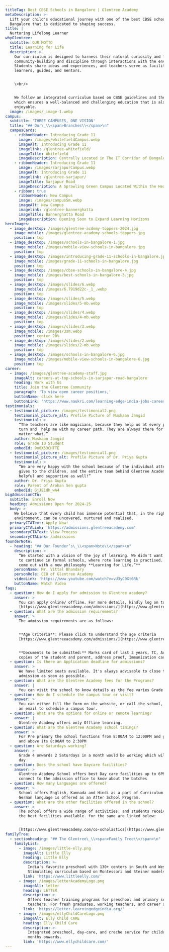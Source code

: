 ```yaml
---
titleTag: Best CBSE Schools in Bangalore | Glentree Academy
metaDescription: >-
  Lift your child's educational journey with one of the best CBSE schools in
  Bangalore that is dedicated to shaping success.
title: |
  Nurturing Lifelong Learner
whyGlentree:
  subtitle: OUR MOTTO
  title: Learning for Life
  description: >
    Our curriculum is designed to harness their natural curiosity and foster
    community-building and discipline through interactions with the environment.
    Students share ideas and experiences, and teachers serve as facilitators,
    learners, guides, and mentors.


    \<br/>


    We follow an integrated curriculum based on CBSE guidelines and the NCERT,
    which ensures a well-balanced and challenging education that is also
    enjoyable.
  image: /images/_image-1.webp
campus:
  subtitle: 'THREE CAMPUSES, ONE VISION'
  title: "## Our\_\\<span>Branches\\</span>\n"
  campusCards:
    - ribbonHeader: Introducing Grade 11
      image: /images/whitefieldCampus.webp
      imageAlt: Introducing Grade 11
      imagelink: /glentree-whitefield/
      imageTitle: Whitefield
      imageDescription: Centrally Located in The IT Corridor of Bangalore.
    - ribbonHeader: Introducing Grade 11
      image: /images/sarjapurCampus.webp
      imageAlt: Introducing Grade 11
      imagelink: /glentree-sarjapur/
      imageTitle: Sarjapur Road
      imageDescription: A Sprawling Green Campus Located Within the Heart of The City.
    - ribbon: true
      ribbonHeader: New Campus
      image: /images/campusSm.webp
      imageAlt: New Campus
      imagelink: /glentree-bannerghatta
      imageTitle: Bannerghatta Road
      imageDescription: Opening Soon to Expand Learning Horizons
heroImages:
  - image_desktop: /images/glentree-acdemy-toppers-2024.jpg
    image_mobile: /images/glentree-academy-schools-toppers.jpg
    position: top
  - image_desktop: /images/schools-in-bangalore-1.jpg
    image_mobile: /images/mobile-view-schools-in-bangalore.jpg
    position: top
  - image_desktop: /images/introducing-grade-11-schools-in-bangalore.jpg
    image_mobile: /images/grade-11-schools-in-bangalore.jpg
    position: top
  - image_desktop: /images/cbse-schools-in-bangalore-4.jpg
    image_mobile: /images/best-schools-in-bangalore-3.jpg
    position: top
  - image_desktop: /images/slides/6.webp
    image_mobile: /images/6.7919d22c-_1_.webp
    position: top
  - image_desktop: /images/slides/5.webp
    image_mobile: /images/slides/5-mb.webp
    position: top
  - image_desktop: /images/slides/4.webp
    image_mobile: /images/slides/4-mb.webp
    position: top
  - image_desktop: /images/slides/3.webp
    image_mobile: /images/3sm.webp
    position: center 20%
  - image_desktop: /images/slides/2.webp
    image_mobile: /images/slides/2-mb.webp
    position: top
  - image_desktop: /images/schools-in-bangalore-6.jpg
    image_mobile: /images/mobile-view-schools-in-bangalore-6.jpg
    position: top
career:
  - image: /images/glentree-academy-staff.jpg
    imageAlt: careers-at-top-schools-in-sarjapur-road-bangalore
    heading: Work with Us
    title: Join the Glentree Community
    paragraph: 'To view open career positions,'
    buttonName: click here
    buttonLink: 'https://www.naukri.com/learning-edge-india-jobs-careers-1633530'
testimonials:
  - testimonial_picture: /images/testimonial2.png
    testimonial_picture_alt: Profile Picture of Muskaan Jangid
    testimonial: >
      “The teachers are like magicians, because they help us at every point of
      turn and  help me with my career path. They are always there for me no
      matter what.”
    author: Muskaan Jangid
    role: Grade 10 Student
    embedId: 9o0X53CHTTE
  - testimonial_picture: /images/testimonial1.png
    testimonial_picture_alt: Profile Picture of Dr. Priya Gupta
    testimonial: >
      “We are very happy with the school because of the individual attention it
      gives to the children, and the entire team behind Glentree Academy is so
      helpful and supportive as well!”
    author: Dr. Priya Gupta
    role: Parent of Arohan Sen gupta
    embedId: GjJE1dh_wA4
bigAdmissionCTA:
  subtitle: Enroll Now
  heading: Admissions Open for 2024-25
  body: >
    We believe that every child has immense potential that, in the right
    environment, can be uncovered, nurtured and realised.
  primaryCTAText: Apply Now!
  primaryCTALink: 'https://admissions.glentreeacademy.com'
  secondaryCTAText: View Process
  secondaryCTALink: /admissions
founderNote:
  - heading: "## Our Founder’s\_\\<span>Note\\</span>\n"
    description: >
      “We started with a vision of the joy of learning. We didn't want our kids
      to continue in formal schools, where rote learning is practised. So we've
      come out with a new philosophy **Learning for Life.”**
    personName: Mr. Vittal Bhandary
    personRole: CEO of Glentree Academy
    videoLink: 'https://www.youtube.com/watch?v=vU3yC0Xt6Rk'
    buttonName: Watch Video
faqs:
  - question: How do I apply for admission to Glentree academy?
    answer: >
      You can apply online/ offline. For more details, kindly log on to
      [https://www.glentreeacademy.com/admissions/](https://www.glentreeacademy.com/admissions/)
  - question: What are the admission requirements?
    answer: >
      The admission requirements are as follows:


      **Age Criteria**: Please click to understand the age criteria
      [https://www.glentreeacademy.com/admissions/](https://www.glentreeacademy.com/admissions/)


      **Documents to be submitted:** Marks card of last 3 years, TC, Adahar card
      copies of the student and parent, address proof, Immunization card
  - question: Is there an Application deadline for admissions?
    answer: >
      We have limited seats available. It's always advisable to close the
      admission as soon as possible.
  - question: What are the Glentree Academy fees for the Programs?
    answer: |
      You can visit the school to know details as the fee varies Grade wise.
  - question: How do I schedule the campus tour or visit?
    answer: >
      You can either fill the form on the website, or call the school, or write
      an email to schedule a campus tour.
  - question: What are the options for online or remote learning?
    answer: |
      Glentree Academy offers only Offline learning.
  - question: What are the Glentree Academy school timings?
    answer: >
      For Pre primary the school functions from 8:00AM to 12:00PM and grade 1
      and above its 8:00AM to 2:30PM
  - question: Are Saturdays working?
    answer: >
      Grade 4 onwards 2 Saturdays in a month would be working which will be half
      day
  - question: Does the school have Daycare facilities?
    answer: >
      Glentree Academy School offers best Day care facilities up to 6PM. Kindly
      connect to the admission office to know about the batches
  - question: How many Languages are offered?
    answer: >
      School offers English, Kannada and Hindi as a part of Curriculum and
      German language is offered as an After School Program.
  - question: What are the other facilities offered in the school?
    answer: >
      The school offers a wide range of activities, and students receive some of
      the best facilities available. for the same are linked below:


      [https://www.glentreeacademy.com/co-scholastics](https://www.glentreeacademy.com/co-scholastics)
familyTree:
  - sectionheading: "## The Glentree\_\\<span>Family Tree\\</span>\n"
    familyList:
      - image: /images/little-elly.png
        imageAlt: Little Elly
        heading: Little Elly
        description: >-
          India's favorite preschool with 130+ centers in South and West India.
          Stimulating curriculum based on Montessori and Steiner models.
        link: 'https://www.littleelly.com/'
      - image: /images/letterAcademyLogo.png
        imageAlt: letter
        heading: LETTER
        description: >-
          Offers teacher training programs for preschool and primary school
          teachers. For fresh graduates, working teachers, and career seekers.
        link: 'https://letter.learningedgeindia.org/'
      - image: /images/ellyChildCareLogo.png
        imageAlt: Elly Child CARE
        heading: Elly Child Care
        description: >-
          Integrated preschool, day-care, and creche service for children from 6
          months onwards.
        link: 'https://www.ellychildcare.com/'
---
```


